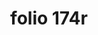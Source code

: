 ---
layout: edition
title: folio 174r
manuscript: Florence, Biblioteca Marucelliana, Carte Rajna XIX.15
sigla: R
iip: r174r.tif
milestone: 347
---